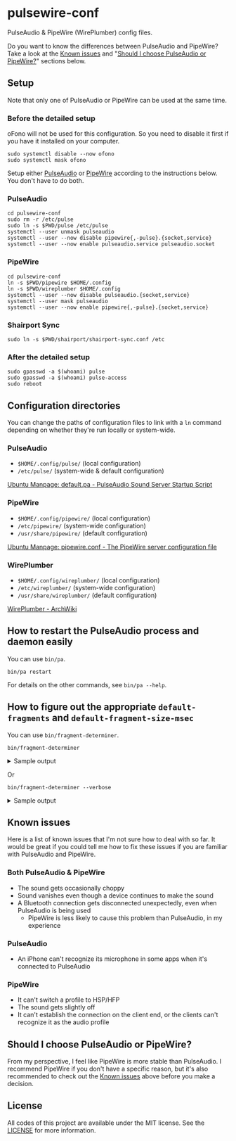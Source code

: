 # pulsewire-conf
PulseAudio & PipeWire (WirePlumber) config files.

Do you want to know the differences between PulseAudio and PipeWire? Take a look at the [Known issues](#known-issues) and "[Should I choose PulseAudio or PipeWire?](#should-i-choose-pulseaudio-or-pipewire)" sections below.



## Setup
Note that only one of PulseAudio or PipeWire can be used at the same time.

### Before the detailed setup
oFono will not be used for this configuration. So you need to disable it first if you have it installed on your computer.

```shell
sudo systemctl disable --now ofono
sudo systemctl mask ofono
```

Setup either [PulseAudio](#pulseaudio) or [PipeWire](#pipewire) according to the instructions below. You don't have to do both.

### PulseAudio
```shell
cd pulsewire-conf
sudo rm -r /etc/pulse
sudo ln -s $PWD/pulse /etc/pulse
systemctl --user unmask pulseaudio
systemctl --user --now disable pipewire{,-pulse}.{socket,service}
systemctl --user --now enable pulseaudio.service pulseaudio.socket
```

### PipeWire
```shell
cd pulsewire-conf
ln -s $PWD/pipewire $HOME/.config
ln -s $PWD/wireplumber $HOME/.config
systemctl --user --now disable pulseaudio.{socket,service}
systemctl --user mask pulseaudio
systemctl --user --now enable pipewire{,-pulse}.{socket,service}
```

### Shairport Sync
```shell
sudo ln -s $PWD/shairport/shairport-sync.conf /etc
```

### After the detailed setup
```shell
sudo gpasswd -a $(whoami) pulse
sudo gpasswd -a $(whoami) pulse-access
sudo reboot
```



## Configuration directories
You can change the paths of configuration files to link with a `ln` command depending on whether they're run locally or system-wide.

### PulseAudio
* `$HOME/.config/pulse/` (local configuration)
* `/etc/pulse/` (system-wide & default configuration)

[Ubuntu Manpage: default.pa - PulseAudio Sound Server Startup Script](https://manpages.ubuntu.com/manpages/bionic/man5/default.pa.5.html)

### PipeWire
* `$HOME/.config/pipewire/` (local configuration)
* `/etc/pipewire/` (system-wide configuration)
* `/usr/share/pipewire/` (default configuration)

[Ubuntu Manpage: pipewire.conf - The PipeWire server configuration file](https://manpages.ubuntu.com/manpages/impish/man5/pipewire.conf.5.html)

### WirePlumber
* `$HOME/.config/wireplumber/` (local configuration)
* `/etc/wireplumber/` (system-wide configuration)
* `/usr/share/wireplumber/` (default configuration)

[WirePlumber - ArchWiki](https://wiki.archlinux.org/title/WirePlumber#:~:text=WirePlumber%27s%20configuration%20is,(stock%20configuration).)



## How to restart the PulseAudio process and daemon easily
You can use `bin/pa`.

```shell
bin/pa restart
```

For details on the other commands, see `bin/pa --help`.



## How to figure out the appropriate `default-fragments` and `default-fragment-size-msec`
You can use `bin/fragment-determiner`.

```shell
bin/fragment-determiner
```

<details>
<summary>Sample output</summary>

```
sink 0 "alsa_output.usb-ZOOM_Corporation_U-44-00.analog-surround-40" with sample spec s32le 4ch 48000Hz and channel map front-left,front-right,rear-left,rear-right
        default-fragments = 2
        default-fragment-size-msec = 250

source 1 "alsa_input.usb-ZOOM_Corporation_U-44-00.multichannel-input" with sample spec s32le 4ch 48000Hz and channel map front-left,front-right,rear-left,rear-right
        default-fragments = 2
        default-fragment-size-msec = 250

sink 1 "alsa_output.platform-bcm2835_audio.stereo-fallback" with sample spec s16le 2ch 48000Hz and channel map front-left,front-right
        default-fragments = 2
        default-fragment-size-msec = 31
```
</details>

Or

```shell
bin/fragment-determiner --verbose
```

<details>
<summary>Sample output</summary>

```
sink 0 "alsa_output.usb-ZOOM_Corporation_U-44-00.analog-surround-40" with sample spec s32le 4ch 48000Hz and channel map front-left,front-right,rear-left,rear-right
        values used in calculations:
                sample_rate = 48000
                alsa.resolution_bits = 32
                device.buffering.buffer_size = 1536000
                device.buffering.fragment_size = 768000

        default-fragments = 2
                  (buffer_size / (sample_rate * resolution_bit * 2) * 1000) / fragment_size_msec
                = (1536000 / (48000 * 32 * 2) * 1000) / 250
                = 2

        default-fragment-size-msec = 250
                  fragment_size / (sample_rate * resolution_bit * 2) * 1000
                = 768000 / (48000 * 32 * 2) * 1000
                = 250

source 1 "alsa_input.usb-ZOOM_Corporation_U-44-00.multichannel-input" with sample spec s32le 4ch 48000Hz and channel map front-left,front-right,rear-left,rear-right
        values used in calculations:
                sample_rate = 48000
                alsa.resolution_bits = 32
                device.buffering.buffer_size = 1536000
                device.buffering.fragment_size = 768000

        default-fragments = 2
                  (buffer_size / (sample_rate * resolution_bit * 2) * 1000) / fragment_size_msec
                = (1536000 / (48000 * 32 * 2) * 1000) / 250
                = 2

        default-fragment-size-msec = 250
                  fragment_size / (sample_rate * resolution_bit * 2) * 1000
                = 768000 / (48000 * 32 * 2) * 1000
                = 250

sink 1 "alsa_output.platform-bcm2835_audio.stereo-fallback" with sample spec s16le 2ch 48000Hz and channel map front-left,front-right
        values used in calculations:
                sample_rate = 48000
                alsa.resolution_bits = 16
                device.buffering.buffer_size = 96000
                device.buffering.fragment_size = 48000

        default-fragments = 2
                  (buffer_size / (sample_rate * resolution_bit * 2) * 1000) / fragment_size_msec
                = (96000 / (48000 * 16 * 2) * 1000) / 31
                = 2

        default-fragment-size-msec = 31
                  fragment_size / (sample_rate * resolution_bit * 2) * 1000
                = 48000 / (48000 * 16 * 2) * 1000
                = 31
```
</details>



## Known issues
Here is a list of known issues that I'm not sure how to deal with so far. It would be great if you could tell me how to fix these issues if you are familiar with PulseAudio and PipeWire.

### Both PulseAudio & PipeWire
* The sound gets occasionally choppy
* Sound vanishes even though a device continues to make the sound
* A Bluetooth connection gets disconnected unexpectedly, even when PulseAudio is being used
    * PipeWire is less likely to cause this problem than PulseAudio, in my experience

### PulseAudio
* An iPhone can't recognize its microphone in some apps when it's connected to PulseAudio

### PipeWire
* It can't switch a profile to HSP/HFP
* The sound gets slightly off
* It can't establish the connection on the client end, or the clients can't recognize it as the audio profile



## Should I choose PulseAudio or PipeWire?
From my perspective, I feel like PipeWire is more stable than PulseAudio. I recommend PipeWire if you don't have a specific reason, but it's also recommended to check out the [Known issues](#known-issues) above before you make a decision.



## License
All codes of this project are available under the MIT license. See the [LICENSE](/LICENSE) for more information.
